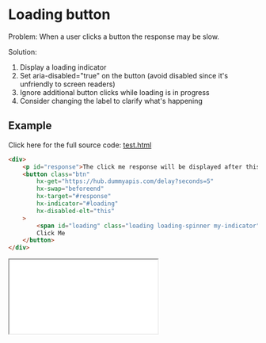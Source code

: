 # Loading button

Problem:
When a user clicks a button the response may be slow.

Solution:

1. Display a loading indicator
1. Set aria-disabled="true" on the button (avoid disabled since it's unfriendly to screen readers)
1. Ignore additional button clicks while loading is in progress
1. Consider changing the label to clarify what's happening

## Example

Click here for the full source code: [test.html](./test.html)

```html
<div>
    <p id="response">The click me response will be displayed after this sentence. </p>
    <button class="btn"
        hx-get="https://hub.dummyapis.com/delay?seconds=5"
        hx-swap="beforeend"
        hx-target="#response"
        hx-indicator="#loading"
        hx-disabled-elt="this"
    >
        <span id="loading" class="loading loading-spinner my-indicator"></span>
        Click Me
    </button>
</div>
```

<iframe src="./test.html" name="test.html" allowfullscreen></iframe>
